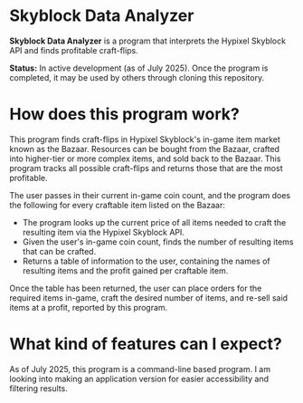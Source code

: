 # Skyblock Data Analyzer

**Skyblock Data Analyzer** is a program that interprets the Hypixel Skyblock API and finds profitable craft-flips.

**Status:** In active development (as of July 2025). Once the program is completed, it may be used by others through cloning this repository.

# How does this program work?

This program finds craft-flips in Hypixel Skyblock's in-game item market known as the Bazaar. Resources can be bought from the Bazaar, crafted into higher-tier or more complex items, and sold back to the Bazaar. This program tracks all possible craft-flips and returns those that are the most profitable.

The user passes in their current in-game coin count, and the program does the following for every craftable item listed on the Bazaar:

- The program looks up the current price of all items needed to craft the resulting item via the Hypixel Skyblock API.
- Given the user's in-game coin count, finds the number of resulting items that can be crafted.
- Returns a table of information to the user, containing the names of resulting items and the profit gained per craftable item.

Once the table has been returned, the user can place orders for the required items in-game, craft the desired number of items, and re-sell said items at a profit, reported by this program.

# What kind of features can I expect?

As of July 2025, this program is a command-line based program. I am looking into making an application version for easier accessibility and filtering results.